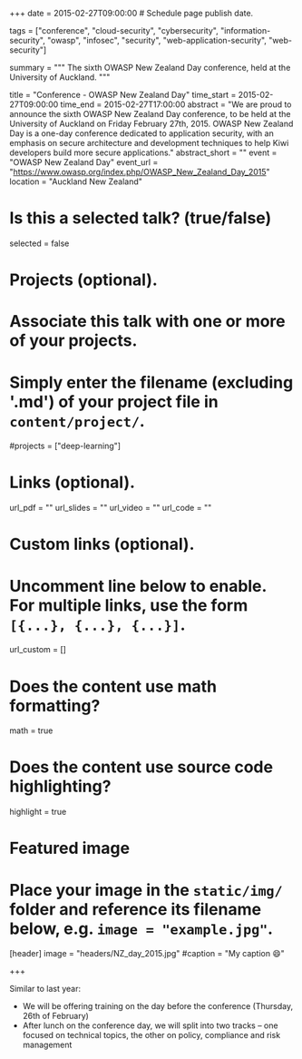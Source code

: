 +++
date = 2015-02-27T09:00:00  # Schedule page publish date.

tags = ["conference", "cloud-security", "cybersecurity", "information-security", "owasp", "infosec", "security", "web-application-security", "web-security"]

summary = """
The sixth OWASP New Zealand Day conference, held at the University of Auckland.
"""

title = "Conference - OWASP New Zealand Day"
time_start = 2015-02-27T09:00:00
time_end = 2015-02-27T17:00:00
abstract = "We are proud to announce the sixth OWASP New Zealand Day conference, to be held at the University of Auckland on Friday February 27th, 2015. OWASP New Zealand Day is a one-day conference dedicated to application security, with an emphasis on secure architecture and development techniques to help Kiwi developers build more secure applications."
abstract_short = ""
event = "OWASP New Zealand Day"
event_url = "https://www.owasp.org/index.php/OWASP_New_Zealand_Day_2015"
location = "Auckland New Zealand"

# Is this a selected talk? (true/false)
selected = false

# Projects (optional).
#   Associate this talk with one or more of your projects.
#   Simply enter the filename (excluding '.md') of your project file in `content/project/`.
#projects = ["deep-learning"]

# Links (optional).
url_pdf = ""
url_slides = ""
url_video = ""
url_code = ""

# Custom links (optional).
#   Uncomment line below to enable. For multiple links, use the form `[{...}, {...}, {...}]`.
url_custom = []


# Does the content use math formatting?
math = true

# Does the content use source code highlighting?
highlight = true

# Featured image
# Place your image in the `static/img/` folder and reference its filename below, e.g. `image = "example.jpg"`.
[header]
image = "headers/NZ_day_2015.jpg"
#caption = "My caption :smile:"

+++

Similar to last year:

* We will be offering training on the day before the conference (Thursday, 26th of February)
* After lunch on the conference day, we will split into two tracks – one focused on technical topics, the other on policy, compliance and risk management

